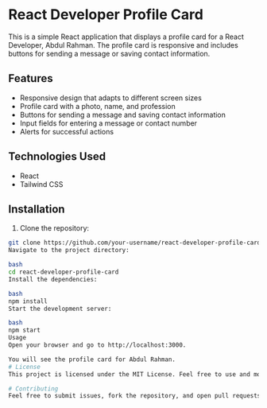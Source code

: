 # React Developer Profile Card

This is a simple React application that displays a profile card for a React Developer, Abdul Rahman. The profile card is responsive and includes buttons for sending a message or saving contact information.

## Features

- Responsive design that adapts to different screen sizes
- Profile card with a photo, name, and profession
- Buttons for sending a message and saving contact information
- Input fields for entering a message or contact number
- Alerts for successful actions

## Technologies Used

- React
- Tailwind CSS

## Installation

1. Clone the repository:

```bash
git clone https://github.com/your-username/react-developer-profile-card.git
Navigate to the project directory:

bash
cd react-developer-profile-card
Install the dependencies:

bash
npm install
Start the development server:

bash
npm start
Usage
Open your browser and go to http://localhost:3000.

You will see the profile card for Abdul Rahman.
# License
This project is licensed under the MIT License. Feel free to use and modify it as per your needs.

# Contributing
Feel free to submit issues, fork the repository, and open pull requests.
